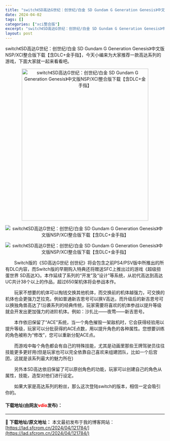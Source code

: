 ```yaml
---
title: "switch《SD高达G世纪：创世纪/白金 SD Gundam G Generation Genesis》中文版NSP/XCI整合版下载【含DLC+金手指】"
date: 2024-04-02
tags: []
categories: ["xci整合版"]
excerpt: "switch《SD高达G世纪：创世纪/白金 SD Gundam G Generation Genesis》中文版NSP/XCI整合版下载【含DLC+金手指】，今天小编来为大家推荐一款高达系列的游戏，下面大家就一起来看看吧。 　　Switch版的《SD高达G世纪 创世纪》将会包含之前PS4/PSV版中&hellip;"
layout: post
---
```


 <p>switch《SD高达G世纪：创世纪/白金 SD Gundam G Generation Genesis》中文版NSP/XCI整合版下载【含DLC+金手指】，今天小编来为大家推荐一款高达系列的游戏，下面大家就一起来看看吧。</p> <p style="text-align: center;"><img src="https://lad.sfcrom.cn/wp-content/uploads/2024/04/20240402_660bdf5a08675.webp" style="width: 400px; height: 480px;" alt="switch《SD高达G世纪：创世纪/白金 SD Gundam G Generation Genesis》中文版NSP/XCI整合版下载【含DLC+金手指】" /></p> <p align="center"><img align="" border="0" src="https://lad.sfcrom.cn/wp-content/uploads/2024/04/20240402_660bdf5a5ca44.webp" alt="switch《SD高达G世纪：创世纪/白金 SD Gundam G Generation Genesis》中文版NSP/XCI整合版下载【含DLC+金手指】" /></p> <p align="center"><img align="" border="0" src="https://lad.sfcrom.cn/wp-content/uploads/2024/04/20240402_660bdf5abe58c.webp" alt="switch《SD高达G世纪：创世纪/白金 SD Gundam G Generation Genesis》中文版NSP/XCI整合版下载【含DLC+金手指】" /></p> <p>　　Switch版的《SD高达G世纪 创世纪》将会包含之前PS4/PSV版中所推出的所有DLC内容，而Switch版的早期购入特典还将赠送SFC上推出过的游戏《超级扭蛋世界 SD高达X》。本作延续了系列的&ldquo;开发&rdquo;及&ldquo;设计&rdquo;等系统，从初代高达到高达UC共计38个以上的作品，超过650架机体将会参战本作。</p> <p>　　玩家不想要的机体可以掏钱交换其他机体，而交换前的机体越强力，可交换的机体也会更强力芝拉克。例如普通新吉恩号可以换V高达，而升级后的新吉恩号可以换独角兽高达了!沿袭系列的经典传统，玩家需要将喜欢的机体参战以提升等级就会开发出更加强力的进阶机体。例如：沙扎比&mdash;&mdash;夜莺&mdash;&mdash;新吉恩号。</p> <p>　　本作依旧保留了&ldquo;ACE&rdquo;系统，当一个角色摧毁一架敌机时，它会获得经验用以提升等级，玩家可以分批获得的ACE点数，用以提升角色的各种属性。您想要训练的角色被称为&ldquo;修改&rdquo;，您可以重新分配ACE点。</p> <p>　　而游戏中每个角色都会有自己的特殊技能，尤其是动画里那些王牌驾驶员往往技能更多更好用(但是玩家也可以完全依靠自己喜欢来组建团队，比如一个后宫团，这就是该系列最大的魅力所在)</p> <p>　　另外本SD高达依旧保留了可以原创角色的功能，玩家可以创建自己的角色从属性，技能，造型对他们进行设定。</p> <p>　　如果大家是高达系列的粉丝，那么这次登陆switch的版本，相信一定会吸引你的。</p> <p><h4>下载地址(由网友<font color="red">vdio</font>发布)：</h4></p> 

---
📖 **下载地址/原文地址：** 本文最初发布于我的博客网站：[https://lad.sfcrom.cn/2024/04/121784/](https://lad.sfcrom.cn/2024/04/121784/)
